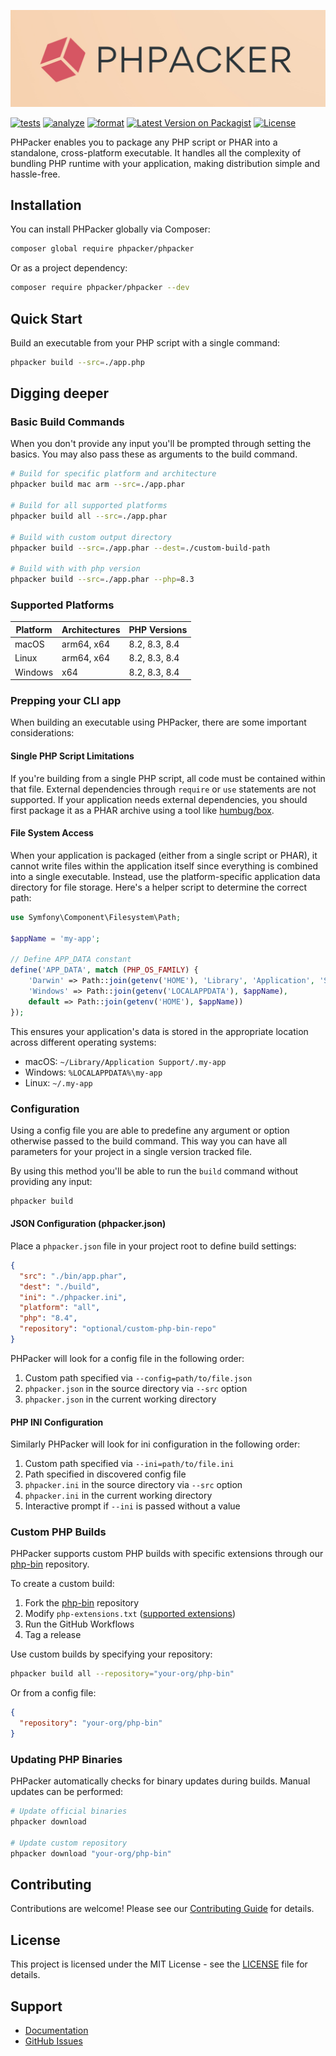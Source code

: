 ![PHPacker](https://github.com/phpacker/phpacker/blob/main/art/readme-logo.jpg?raw=true)

[![tests](https://github.com/phpacker/phpacker/actions/workflows/pest.yml/badge.svg)](https://github.com/phpacker/phpacker/actions/workflows/pest.yml)
[![analyze](https://github.com/phpacker/phpacker/actions/workflows/phpstan.yml/badge.svg)](https://github.com/phpacker/phpacker/actions/workflows/phpstan.yml)
[![format](https://github.com/phpacker/phpacker/actions/workflows/pint.yml/badge.svg)](https://github.com/phpacker/phpacker/actions/workflows/pint.yml)
[![Latest Version on Packagist](https://img.shields.io/packagist/v/phpacker/phpacker.svg)](https://packagist.org/packages/phpacker/phpacker)
[![License](https://img.shields.io/github/license/phpacker/phpacker.svg)](LICENSE.md)

PHPacker enables you to package any PHP script or PHAR into a standalone, cross-platform executable. It handles all the complexity of bundling PHP runtime with your application, making distribution simple and hassle-free.

## Installation

You can install PHPacker globally via Composer:

```bash
composer global require phpacker/phpacker
```

Or as a project dependency:

```bash
composer require phpacker/phpacker --dev
```

## Quick Start

Build an executable from your PHP script with a single command:

```bash
phpacker build --src=./app.php
```

## Digging deeper

### Basic Build Commands

When you don't provide any input you'll be prompted through setting the basics. You may also pass these as arguments to the build command.

```bash
# Build for specific platform and architecture
phpacker build mac arm --src=./app.phar

# Build for all supported platforms
phpacker build all --src=./app.phar

# Build with custom output directory
phpacker build --src=./app.phar --dest=./custom-build-path

# Build with with php version
phpacker build --src=./app.phar --php=8.3
```

### Supported Platforms

| Platform | Architectures | PHP Versions  |
| -------- | ------------- | ------------- |
| macOS    | arm64, x64    | 8.2, 8.3, 8.4 |
| Linux    | arm64, x64    | 8.2, 8.3, 8.4 |
| Windows  | x64           | 8.2, 8.3, 8.4 |

### Prepping your CLI app

When building an executable using PHPacker, there are some important considerations:

#### Single PHP Script Limitations

If you're building from a single PHP script, all code must be contained within that file. External dependencies through `require` or `use` statements are not supported. If your application needs external dependencies, you should first package it as a PHAR archive using a tool like [humbug/box](https://github.com/box-project/box).

#### File System Access

When your application is packaged (either from a single script or PHAR), it cannot write files within the application itself since everything is combined into a single executable. Instead, use the platform-specific application data directory for file storage. Here's a helper script to determine the correct path:

```php
use Symfony\Component\Filesystem\Path;

$appName = 'my-app';

// Define APP_DATA constant
define('APP_DATA', match (PHP_OS_FAMILY) {
    'Darwin' => Path::join(getenv('HOME'), 'Library', 'Application', 'Support', $appName),
    'Windows' => Path::join(getenv('LOCALAPPDATA'), $appName),
    default => Path::join(getenv('HOME'), $appName))
});
```

This ensures your application's data is stored in the appropriate location across different operating systems:

- macOS: `~/Library/Application Support/.my-app`
- Windows: `%LOCALAPPDATA%\my-app`
- Linux: `~/.my-app`

### Configuration

Using a config file you are able to predefine any argument or option otherwise passed to the build command. This way you can have all parameters for your project in a single version tracked file.

By using this method you'll be able to run the `build` command without providing any input:

```bash
phpacker build
```

#### JSON Configuration (phpacker.json)

Place a `phpacker.json` file in your project root to define build settings:

```json
{
  "src": "./bin/app.phar",
  "dest": "./build",
  "ini": "./phpacker.ini",
  "platform": "all",
  "php": "8.4",
  "repository": "optional/custom-php-bin-repo"
}
```

PHPacker will look for a config file in the following order:

1. Custom path specified via `--config=path/to/file.json`
2. `phpacker.json` in the source directory via `--src` option
3. `phpacker.json` in the current working directory

#### PHP INI Configuration

Similarly PHPacker will look for ini configuration in the following order:

1. Custom path specified via `--ini=path/to/file.ini`
2. Path specified in discovered config file
3. `phpacker.ini` in the source directory via `--src` option
4. `phpacker.ini` in the current working directory
5. Interactive prompt if `--ini` is passed without a value

### Custom PHP Builds

PHPacker supports custom PHP builds with specific extensions through our [php-bin](https://github.com/phpacker/php-bin) repository.

To create a custom build:

1. Fork the [php-bin](https://github.com/phpacker/php-bin) repository
2. Modify `php-extensions.txt` ([supported extensions](https://static-php.dev/en/guide/extensions.html))
3. Run the GitHub Workflows
4. Tag a release

Use custom builds by specifying your repository:

```bash
phpacker build all --repository="your-org/php-bin"
```

Or from a config file:

```json
{
  "repository": "your-org/php-bin"
}
```

### Updating PHP Binaries

PHPacker automatically checks for binary updates during builds. Manual updates can be performed:

```bash
# Update official binaries
phpacker download

# Update custom repository
phpacker download "your-org/php-bin"
```

## Contributing

Contributions are welcome! Please see our [Contributing Guide](CONTRIBUTING.md) for details.

## License

This project is licensed under the MIT License - see the [LICENSE](LICENSE.md) file for details.

## Support

- [Documentation](https://phpacker.github.io/docs)
- [GitHub Issues](https://github.com/phpacker/phpacker/issues)
